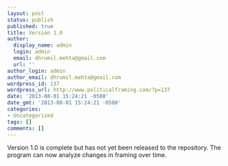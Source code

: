 ```yaml
---
layout: post
status: publish
published: true
title: Version 1.0
author:
  display_name: admin
  login: admin
  email: dhrumil.mehta@gmail.com
  url: ''
author_login: admin
author_email: dhrumil.mehta@gmail.com
wordpress_id: 137
wordpress_url: http://www.politicalframing.com/?p=137
date: '2013-08-01 15:24:21 -0500'
date_gmt: '2013-08-01 15:24:21 -0500'
categories:
- Uncategorized
tags: []
comments: []
---
```

<p>Version 1.0 is complete but has not yet been released to the repository. The program can now analyze changes in framing over time.</p>
